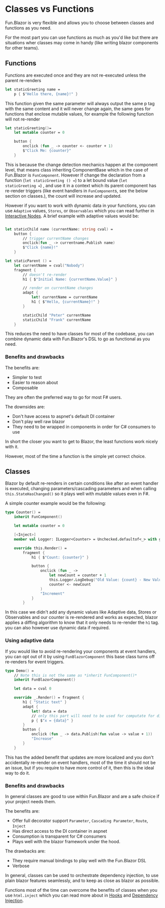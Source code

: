 # Classes vs Functions

[Interactive Nodes]: ./Interactive-Nodes
[Hooks]: ./Advanced-features/Hook
[Dependency Injection]: ./Advanced-features/Dependency-injection-(DI)

Fun.Blazor is very flexible and allows you to choose between classes and functions as you need.

For the most part you can use functions as much as you'd like but there are situations wher classes may come in handy (like writing blazor components for other teams).

## Functions

Functions are executed once and they are not re-executed unless the parent re-renders

```fsharp
let staticGreeting name =
    p { $"Hello there, {name}!" }
```

This function given the same parameter will always output the same p tag with the same content and it will never change again, the same goes for functions that enclose mutable values, for example the following function will not re-render

```fsharp
let staticGreeting()=
    let mutable counter = 0

    button {
        onclick (fun _ -> counter <- counter + 1)
        $"Click Me: {counter}"
    }
```

This is because the change detection mechanics happen at the component level, that means class inheriting ComponentBase which in the case of Fun.Blazor is `FunComponent`.
However If change the declaration from a function (`let staticGreeting () =`) to a let bound value (`let staticGreeting =`) , and use it in a context which its parent component has re-render triggers (like event handlers in `FunComponent`s, see the below section on classes.), the count will increase and updated.

However if you want to work with dynamic data in your functions, you can use `Adaptive` values, `Stores`, or `Observables` which you can read further in [Interactive Nodes]. A brief example with adaptive values would be:

```fsharp

let staticChild name (currentName: string cval) =
    button {
        // trigger currentName changes
        onclick(fun _ -> currentname.Publish name)
        $"Click {name}!"
    }

let staticParent () =
    let currentName = cval("Nobody")
    fragment {
        // doesn't re-render
        h1 { $"Initial Name: {currentName.Value}" }

        // render on currentName changes
        adapt {
            let! currentName = currentName
            h1 { $"Hello, {currentName}!" }
        }

        staticChild "Peter" currentName
        staticChild "Frank" currentName
    }
```

This reduces the need to have classes for most of the codebase, you can combine dynamic data with Fun.Blazor's DSL to go as functional as you need.

### Benefits and drawbacks

The benefits are:

- Simpler to test
- Easier to reason about
- Composable

They are often the preferred way to go for most F# users.

The downsides are:

- Don't have access to aspnet's default DI container
- Don't play well raw blazor
- They need to be wrapped in components in order for C# consumers to use

In short the closer you want to get to Blazor, the least functions work nicely with it.

However, most of the time a function is the simple yet correct choice.

## Classes

Blazor by default re-renders in certain conditions like after an event handler is executed, changing parameters/cascading parameters and when calling `this.StateHasChanged()` so it plays well with mutable values even in F#.

A simple counter example would be the following:

```fsharp
type Counter() =
    inherit FunComponent()

    let mutable counter = 0

    [<Inject>]
    member val Logger: ILogger<Counter> = Unchecked.defaultof<_> with get, set

    override this.Render() =
        fragment {
            h1 { $"Count: {counter}" }

            button {
                onclick (fun _ ->
                    let newCount = counter + 1
                    this.Logger.LogDebug("Old Value: {count} - New Value: {newCount}", counter, newCount)
                    counter <- newCount
                )
                "Increment"
            }
        }
```

In this case we didn't add any dynamic values like Adaptive data, Stores or Observables and our counter is re-rendered and works as expected, blazor applies a diffing algorithm to know that it only needs to re-render the `h1` tag. you can also however use dynamic data if required.

### Using adaptive data

If you would like to avoid re-rendering your components at event handlers, you can opt out of it by using `FunBlazorComponent` this base class turns off re-renders for event triggers.

```fsharp
type Demo() =
    // Note this is not the same as *inherit FunComponent()*
    inherit FunBlazorComponent()

    let data = cval 0

    override _.Render() = fragment {
        h1 { "Static text" }
        adapt {
            let! data = data
            // only this part will need to be used for computate for diff when data is changed
            p { $"x = {data}" }
        }
        button {
            onclick (fun _ -> data.Publish(fun value -> value + 1))
            "Increase"
        }
    }
```

This has the added benefit that updates are more localized and you don't accidentally re-render on event handlers, most of the time it should not be an issue, but if you require to have more control of it, then this is the ideal way to do it.

### Benefits and drawbacks

In general classes are good to use within Fun.Blazor and are a safe choice if your project needs them.

The benefits are:

- Offer full decorator support `Parameter`, `Cascading Parameter`, `Route`, `Inject`
- Has direct access to the DI container in aspnet
- Consumption is transparent for C# consumers
- Plays well with the blazor framework under the hood.

The drawbacks are:

- They require manual bindings to play well with the Fun.Blazor DSL
- Verbose

In general, classes can be used to orchestrate dependency injection, to use plain blazor features seamlessly, and to keep as close as blazor as possible.

Functions most of the time can overcome the benefits of classes when you use `html.inject` which you can read more about in [Hooks] and [Dependency Injection].
